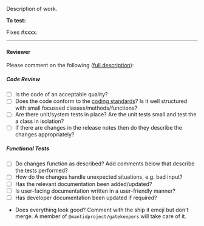 Description of work.

**To test:**

<!-- Instructions for testing. -->

Fixes #xxxx.

<!-- RELEASE NOTES
Either edit the file in docs/source/release/... and it will be in your pull request or state
*Does not need to be in the release notes.*
-->

---

#### Reviewer ####

Please comment on the following ([full description](http://www.mantidproject.org/Individual_Ticket_Testing)):

##### Code Review #####

- [ ] Is the code of an acceptable quality?
- [ ] Does the code conform to the [coding standards](http://www.mantidproject.org/Coding_Standards)? Is it well structured with small focussed classes/methods/functions?
- [ ] Are there unit/system tests in place? Are the unit tests small and test the a class in isolation?
- [ ] If there are changes in the release notes then do they describe the changes appropriately?

##### Functional Tests #####

- [ ] Do changes function as described? Add comments below that describe the tests performed?
- [ ] How do the changes handle unexpected situations, e.g. bad input?
- [ ] Has the relevant documentation been added/updated?
- [ ] Is user-facing documentation written in a user-friendly manner?
- [ ] Has developer documentation been updated if required?

- Does everything look good? Comment with the ship it emoji but don't merge. A member of `@mantidproject/gatekeepers` will take care of it.
